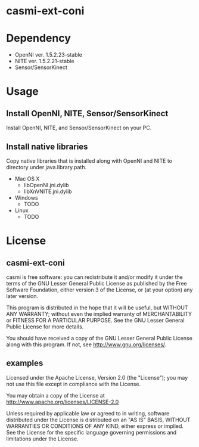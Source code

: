 # casmi-ext-coni

# Dependency

* OpenNI ver. 1.5.2.23-stable
* NITE ver. 1.5.2.21-stable
* Sensor/SensorKinect

# Usage

## Install OpenNI, NITE, Sensor/SensorKinect

Install OpenNI, NITE, and Sensor/SensorKinect on your PC.

## Install native libraries

Copy native libraries that is installed along with OpenNI and NITE to directory under java.library.path.

* Mac OS X
    * libOpenNI.jni.dylib
    * libXnVNITE.jni.dylib
* Windows
    * TODO
* Linux
    * TODO
    
# License

## casmi-ext-coni

casmi is free software: you can redistribute it and/or modify it under the terms of the GNU Lesser General Public License as published by
the Free Software Foundation, either version 3 of the License, or (at your option) any later version.

This program is distributed in the hope that it will be useful, but WITHOUT ANY WARRANTY; without even the implied warranty of MERCHANTABILITY or FITNESS FOR A PARTICULAR PURPOSE.  See the GNU Lesser General Public License for more details.

You should have received a copy of the GNU Lesser General Public License along with this program.  If not, see <http://www.gnu.org/licenses/>.

## examples

Licensed under the Apache License, Version 2.0 (the "License"); you may not use this file except in compliance with the License.

You may obtain a copy of the License at http://www.apache.org/licenses/LICENSE-2.0

Unless required by applicable law or agreed to in writing, software distributed under the License is distributed on an "AS IS" BASIS, WITHOUT WARRANTIES OR CONDITIONS OF ANY KIND, either express or implied.
See the License for the specific language governing permissions and limitations under the License.